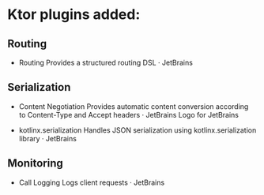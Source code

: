 # Ktor plugins added:

## Routing
- Routing
Provides a structured routing DSL · JetBrains

## Serialization
- Content Negotiation
Provides automatic content conversion according to Content-Type and Accept headers · JetBrains
Logo for JetBrains

- kotlinx.serialization
Handles JSON serialization using kotlinx.serialization library · JetBrains

## Monitoring
- Call Logging
Logs client requests · JetBrains

